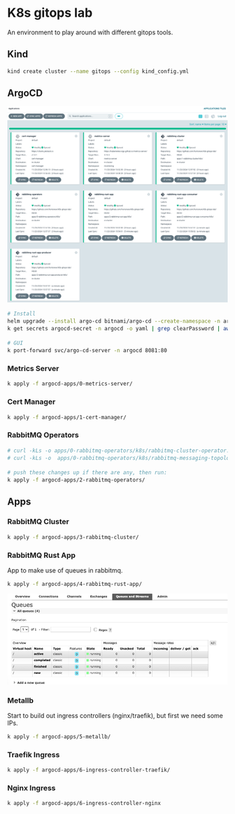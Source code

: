# K8s gitops lab

An environment to play around with different gitops tools.

## Kind

```sh
kind create cluster --name gitops --config kind_config.yml
```

## ArgoCD

![ArgoCD Applications](images/argocd-applications.png)

```sh
# Install
helm upgrade --install argo-cd bitnami/argo-cd --create-namespace -n argocd -f helm/values/argocd.yml
k get secrets argocd-secret -n argocd -o yaml | grep clearPassword | awk '{print $2}' | base64 -d

# GUI
k port-forward svc/argo-cd-server -n argocd 8081:80
```

### Metrics Server

```sh
k apply -f argocd-apps/0-metrics-server/
```

### Cert Manager

```sh
k apply -f argocd-apps/1-cert-manager/
```

### RabbitMQ Operators

```sh
# curl -kLs -o apps/0-rabbitmq-operators/k8s/rabbitmq-cluster-operator.yml https://github.com/rabbitmq/cluster-operator/releases/latest/download/cluster-operator.yml  
# curl -kLs -o  apps/0-rabbitmq-operators/k8s/rabbitmq-messaging-topology-operator.yml https://github.com/rabbitmq/messaging-topology-operator/releases/latest/download/messaging-topology-operator-with-certmanager.yaml

# push these changes up if there are any, then run:
k apply -f argocd-apps/2-rabbitmq-operators/
```

## Apps

### RabbitMQ Cluster

```sh
k apply -f argocd-apps/3-rabbitmq-cluster/
```

### RabbitMQ Rust App

App to make use of queues in rabbitmq.

```sh
k apply -f argocd-apps/4-rabbitmq-rust-app/
```

![RabbitMQ Queues](images/rabbitmq-queues.png)

### Metallb

Start to build out ingress controllers (nginx/traefik), but first we need some IPs.

```sh
k apply -f argocd-apps/5-metallb/
```

### Traefik Ingress

```sh
k apply -f argocd-apps/6-ingress-controller-traefik/
```

### Nginx Ingress

```sh
k apply -f argocd-apps/6-ingress-controller-nginx
```
